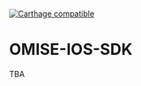 [![Carthage compatible](https://img.shields.io/badge/Carthage-compatible-4BC51D.svg?style=flat)](https://github.com/Carthage/Carthage)

# OMISE-IOS-SDK

TBA
